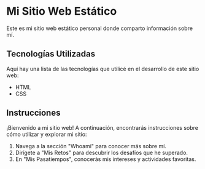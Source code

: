 # Mi Sitio Web Estático

Este es mi sitio web estático personal donde comparto información sobre mí.

## Tecnologías Utilizadas

Aquí hay una lista de las tecnologías que utilicé en el desarrollo de este sitio web:

- HTML
- CSS


## Instrucciones

¡Bienvenido a mi sitio web! A continuación, encontrarás instrucciones sobre cómo utilizar y explorar mi sitio:

1. Navega a la sección "Whoami" para conocer más sobre mí.
2. Dirígete a "Mis Retos" para descubrir los desafíos que he superado.
3. En "Mis Pasatiempos", conocerás mis intereses y actividades favoritas.


